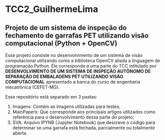 # TCC2_GuilhermeLima
## Projeto de um sistema de inspeção do fechamento de garrafas PET utilizando visão computacional (Python + OpenCV)

Esse projeto consiste no desenvolvimento de um sistema de visão computacional utilizando como a biblioteca OpenCV aliada a linguagem de programação Python. Ele corresponde a uma parte do TCC intitulado por **DESENVOLVIMENTO DE UM SISTEMA DE INSPEÇÃO AUTÔNOMO DE SEPARAÇÃO DE EMBALAGENS PET UTILIZANDO VISÃO COMPUTACIONAL** apresentado a banca do curso de engenharia mecatrônica (CEFET-MG).

Esse repositório está separado em 3 pastas:

1. Imagens: Contém as imagens utilizadas para testes;
2. MainPapers: Que corresponde aos principais artigos utilizados como referência para o desenvolvimento dessa parte do projeto;
3. SVA: Arquivo IPYNB (Jupyter Notebook) que descreve o código para determinar se uma garrafa está fechada, parcialmente ou totalmente aberta.
